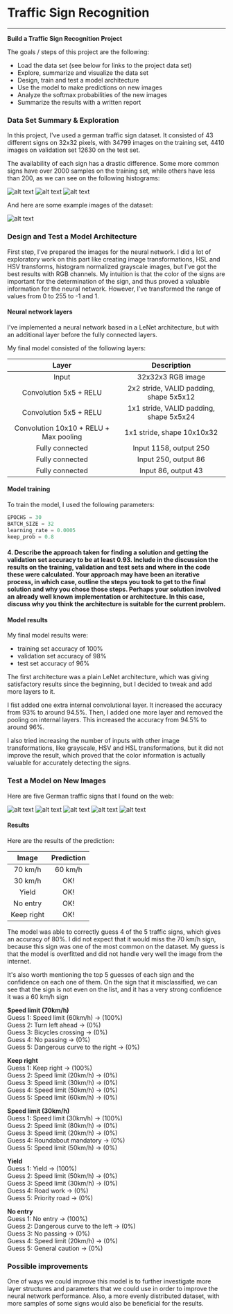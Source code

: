 # **Traffic Sign Recognition** 

---

**Build a Traffic Sign Recognition Project**

The goals / steps of this project are the following:
* Load the data set (see below for links to the project data set)
* Explore, summarize and visualize the data set
* Design, train and test a model architecture
* Use the model to make predictions on new images
* Analyze the softmax probabilities of the new images
* Summarize the results with a written report


[//]: # (Image References)

[test_set_histogram]: ./writeup_images/test_set_histogram.png "Test set histogram"
[train_set_histogram]: ./writeup_images/train_set_histogram.png "Train set histogram"
[valid_set_histogram]: ./writeup_images/valid_set_histogram.png "Validation set histogram"
[exampleimage1]: ./writeup_images/exampleimage1.png "Dataset images"
[german_1_sign]: ./german_signs_test/1_sign.jpg "30km/h sign"
[german_4_sign]: ./german_signs_test/4_sign.jpg "70km/h sign"
[german_13_sign]: ./german_signs_test/13_sign.jpeg "Yield sign"
[german_17_sign]: ./german_signs_test/17_sign.jpeg "No entry sign"
[german_38_sign]: ./german_signs_test/38_sign.jpg "Keep right sign"



### Data Set Summary & Exploration

In this project, I've used a german traffic sign dataset. It consisted of 43 different signs on 32x32 pixels,
with 34799 images on the training set, 4410 images on validation set 12630 on the test set.  

The availability of each sign has a drastic difference. Some more common signs have over 2000 samples on
the training set, while others have less than 200, as we can see on the following histograms:


![alt text][train_set_histogram]
![alt text][valid_set_histogram]
![alt text][test_set_histogram]

And here are some example images of the dataset:

![alt text][exampleimage1]



### Design and Test a Model Architecture

First step, I've prepared the images for the neural network. I did a lot of exploratory work on this part
like creating image transformations, HSL and HSV transforms, histogram normalized grayscale images, but
I've got the best results with RGB channels. My intuition is that the color of the signs are important 
for the determination of the sign, and thus proved a valuable information for the neural network.
However, I've transformed the range of values from 0 to 255 to -1 and 1.


#### Neural network layers

I've implemented a neural network based in a LeNet architecture, but with an additional layer before the fully connected
layers. 

My final model consisted of the following layers:

| Layer         		                 |     Description	        					| 
|:--------------------------------------:|:--------------------------------------------:| 
| Input         		                 | 32x32x3 RGB image   							| 
| Convolution 5x5 + RELU                 | 2x2 stride, VALID padding, shape 5x5x12  	|
| Convolution 5x5 + RELU                 | 1x1 stride, VALID padding, shape 5x5x24      |
| Convolution 10x10 + RELU + Max pooling | 1x1 stride,  shape 10x10x32     		    |
| Fully connected	                   | Input 1158, output 250    						|
| Fully connected		               | Input 250, output 86        				    |
| Fully connected	                   | Input 86, output 43							|



#### Model training

To train the model, I used the following parameters:

````python
EPOCHS = 30
BATCH_SIZE = 32
learning_rate = 0.0005
keep_prob = 0.8

````

#### 4. Describe the approach taken for finding a solution and getting the validation set accuracy to be at least 0.93. Include in the discussion the results on the training, validation and test sets and where in the code these were calculated. Your approach may have been an iterative process, in which case, outline the steps you took to get to the final solution and why you chose those steps. Perhaps your solution involved an already well known implementation or architecture. In this case, discuss why you think the architecture is suitable for the current problem.

#### Model results

My final model results were:
* training set accuracy of 100%
* validation set accuracy of 98% 
* test set accuracy of 96%

The first architecture was a plain LeNet architecture, which was giving satisfactory results since
the beginning, but I decided to tweak and add more layers to it.

I fist added one extra internal convolutional layer. It increased the accuracy from 93% to around 94.5%.
Then, I added one more layer and removed the pooling on internal layers. This increased the accuracy from 94.5% to around 96%.

I also tried increasing the number of inputs with other image transformations, like grayscale, HSV and HSL transformations,
but it did not improve the result, which proved that the color information is actually valuable for accurately detecting
the signs.

### Test a Model on New Images

Here are five German traffic signs that I found on the web:

![alt text][german_1_sign] ![alt text][german_4_sign] ![alt text][german_13_sign] 
![alt text][german_17_sign] ![alt text][german_38_sign]


#### Results

Here are the results of the prediction:

| Image		  |     Prediction	                     | 
|:-----------:|:------------------------------------:| 
| 70 km/h     | 60 km/h                              | 
| 30 km/h     | OK! 								 |
| Yield		  | OK!                                  |					
| No entry	  | OK!					 				 |
| Keep right  | OK!      						 	 |


The model was able to correctly guess 4 of the 5 traffic signs, which gives an accuracy of 80%. I did not expect that
it would miss the 70 km/h sign, because this sign was one of the most common on the dataset. My guess is that the model
is overfitted and did not handle very well the image from the internet.

It's also worth mentioning the top 5 guesses of each sign and the confidence on each one of them.
On the sign that it misclassified, we can see that the sign is not even on the list, and it has a 
very strong confidence it was a 60 km/h sign 

**Speed limit (70km/h)**  
Guess 1: Speed limit (60km/h) -> (100%)  
Guess 2: Turn left ahead -> (0%)  
Guess 3: Bicycles crossing -> (0%)  
Guess 4: No passing -> (0%)  
Guess 5: Dangerous curve to the right -> (0%)  

**Keep right**  
Guess 1: Keep right -> (100%)  
Guess 2: Speed limit (20km/h) -> (0%)  
Guess 3: Speed limit (30km/h) -> (0%)  
Guess 4: Speed limit (50km/h) -> (0%)  
Guess 5: Speed limit (60km/h) -> (0%)  

**Speed limit (30km/h)**  
Guess 1: Speed limit (30km/h) -> (100%)  
Guess 2: Speed limit (80km/h) -> (0%)  
Guess 3: Speed limit (20km/h) -> (0%)  
Guess 4: Roundabout mandatory -> (0%)  
Guess 5: Speed limit (50km/h) -> (0%)  

**Yield**  
Guess 1: Yield -> (100%)  
Guess 2: Speed limit (50km/h) -> (0%)  
Guess 3: Speed limit (30km/h) -> (0%)  
Guess 4: Road work -> (0%)  
Guess 5: Priority road -> (0%)  

**No entry**  
Guess 1: No entry -> (100%)  
Guess 2: Dangerous curve to the left -> (0%)  
Guess 3: No passing -> (0%)  
Guess 4: Speed limit (20km/h) -> (0%)  
Guess 5: General caution -> (0%)  


### Possible improvements

One of ways we could improve this model is to further investigate more layer structures and parameters
that we could use in order to improve the neural network performance. Also, a more evenly distributed dataset,
with more samples of some signs would also be beneficial for the results.